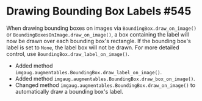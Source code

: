 # Drawing Bounding Box Labels #545

When drawing bounding boxes on images via `BoundingBox.draw_on_image()`
or `BoundingBoxesOnImage.draw_on_image()`, a box containing the label will now
be drawn over each bounding box's rectangle. If the bounding box's label is
set to `None`, the label box will not be drawn. For more detailed control,
use `BoundingBox.draw_label_on_image()`.

* Added method `imgaug.augmentables.BoundingBox.draw_label_on_image()`.
* Added method `imgaug.augmentables.BoundingBox.draw_box_on_image()`.
* Changed method `imgaug.augmentables.BoundingBox.draw_on_image()`
  to automatically draw a bounding box's label.
